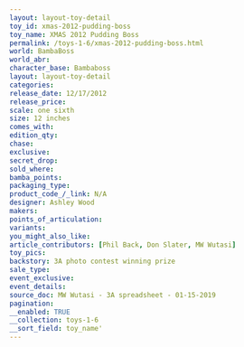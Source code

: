 ```yaml
---
layout: layout-toy-detail 
toy_id: xmas-2012-pudding-boss
toy_name: XMAS 2012 Pudding Boss
permalink: /toys-1-6/xmas-2012-pudding-boss.html
world: BambaBoss
world_abr: 
character_base: Bambaboss
layout: layout-toy-detail
categories: 
release_date: 12/17/2012
release_price: 
scale: one sixth
size: 12 inches
comes_with: 
edition_qty: 
chase: 
exclusive: 
secret_drop: 
sold_where: 
bamba_points: 
packaging_type: 
product_code_/_link: N/A
designer: Ashley Wood
makers: 
points_of_articulation: 
variants: 
you_might_also_like: 
article_contributors: [Phil Back, Don Slater, MW Wutasi]
toy_pics: 
backstory: 3A photo contest winning prize
sale_type: 
event_exclusive: 
event_details: 
source_doc: MW Wutasi - 3A spreadsheet - 01-15-2019
pagination: 
__enabled: TRUE
__collection: toys-1-6
__sort_field: toy_name'
---
```

